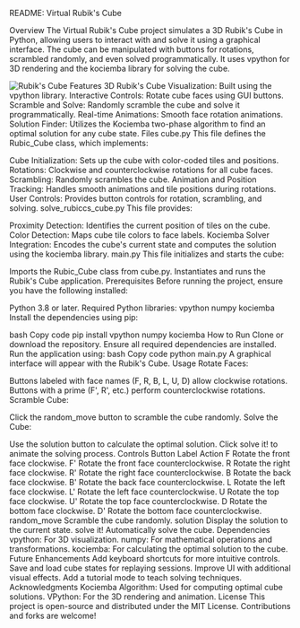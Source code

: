 README: Virtual Rubik's Cube

Overview
The Virtual Rubik's Cube project simulates a 3D Rubik's Cube in Python, allowing users to interact with and solve it using a graphical interface. The cube can be manipulated with buttons for rotations, scrambled randomly, and even solved programmatically. It uses vpython for 3D rendering and the kociemba library for solving the cube.

![Rubik's Cube](Rubix.jpg) 
Features
3D Rubik's Cube Visualization: Built using the vpython library.
Interactive Controls: Rotate cube faces using GUI buttons.
Scramble and Solve: Randomly scramble the cube and solve it programmatically.
Real-time Animations: Smooth face rotation animations.
Solution Finder: Utilizes the Kociemba two-phase algorithm to find an optimal solution for any cube state.
Files
cube.py
This file defines the Rubic_Cube class, which implements:

Cube Initialization: Sets up the cube with color-coded tiles and positions.
Rotations: Clockwise and counterclockwise rotations for all cube faces.
Scrambling: Randomly scrambles the cube.
Animation and Position Tracking: Handles smooth animations and tile positions during rotations.
User Controls: Provides button controls for rotation, scrambling, and solving.
solve_rubiccs_cube.py
This file provides:

Proximity Detection: Identifies the current position of tiles on the cube.
Color Detection: Maps cube tile colors to face labels.
Kociemba Solver Integration: Encodes the cube's current state and computes the solution using the kociemba library.
main.py
This file initializes and starts the cube:

Imports the Rubic_Cube class from cube.py.
Instantiates and runs the Rubik's Cube application.
Prerequisites
Before running the project, ensure you have the following installed:

Python 3.8 or later.
Required Python libraries:
vpython
numpy
kociemba
Install the dependencies using pip:

bash
Copy code
pip install vpython numpy kociemba
How to Run
Clone or download the repository.
Ensure all required dependencies are installed.
Run the application using:
bash
Copy code
python main.py
A graphical interface will appear with the Rubik's Cube.
Usage
Rotate Faces:

Buttons labeled with face names (F, R, B, L, U, D) allow clockwise rotations.
Buttons with a prime (F', R', etc.) perform counterclockwise rotations.
Scramble Cube:

Click the random_move button to scramble the cube randomly.
Solve the Cube:

Use the solution button to calculate the optimal solution.
Click solve it! to animate the solving process.
Controls
Button Label	Action
F	Rotate the front face clockwise.
F'	Rotate the front face counterclockwise.
R	Rotate the right face clockwise.
R'	Rotate the right face counterclockwise.
B	Rotate the back face clockwise.
B'	Rotate the back face counterclockwise.
L	Rotate the left face clockwise.
L'	Rotate the left face counterclockwise.
U	Rotate the top face clockwise.
U'	Rotate the top face counterclockwise.
D	Rotate the bottom face clockwise.
D'	Rotate the bottom face counterclockwise.
random_move	Scramble the cube randomly.
solution	Display the solution to the current state.
solve it!	Automatically solve the cube.
Dependencies
vpython: For 3D visualization.
numpy: For mathematical operations and transformations.
kociemba: For calculating the optimal solution to the cube.
Future Enhancements
Add keyboard shortcuts for more intuitive controls.
Save and load cube states for replaying sessions.
Improve UI with additional visual effects.
Add a tutorial mode to teach solving techniques.
Acknowledgments
Kociemba Algorithm: Used for computing optimal cube solutions.
VPython: For the 3D rendering and animation.
License
This project is open-source and distributed under the MIT License. Contributions and forks are welcome!
